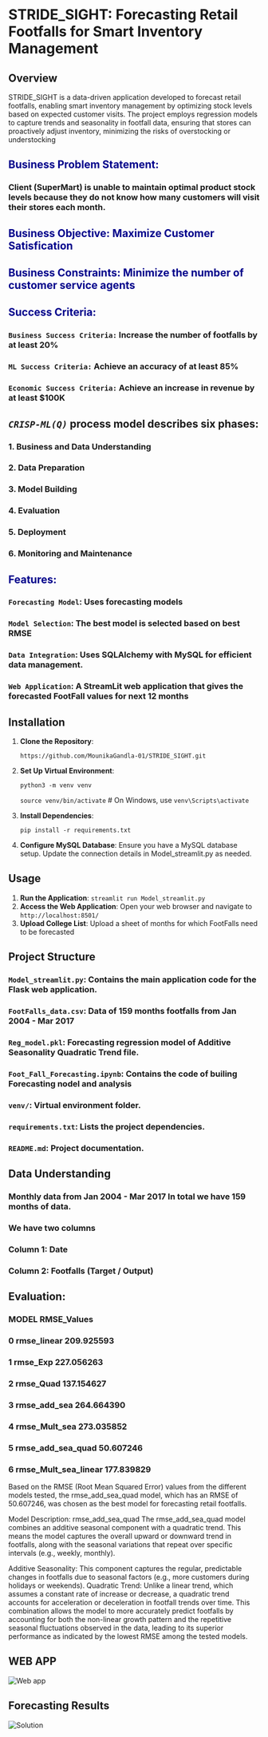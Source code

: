 # STRIDE_SIGHT: Forecasting Retail Footfalls for Smart Inventory Management
## Overview
 STRIDE_SIGHT is a data-driven application developed to forecast retail footfalls, enabling smart inventory management by optimizing stock levels based on expected customer visits. The project employs regression models to capture trends and seasonality in footfall data, ensuring that stores can proactively adjust inventory, minimizing the risks of overstocking or understocking

## <font color='darkblue'>Business Problem Statement:</font>

### Client (SuperMart) is unable to maintain optimal product stock levels because they do not know how many customers will visit their stores each month.

## <font color='darkblue'>Business Objective: Maximize Customer Satisfication</font>
## <font color='darkblue'>Business Constraints: Minimize the number of customer service agents</font>


## <font color = 'darkblue'>Success Criteria:</font>
### `Business Success Criteria:` Increase the number of footfalls by at least 20%
### `ML Success Criteria:` Achieve an accuracy of at least 85%
### `Economic Success Criteria:` Achieve an increase in revenue by at least $100K


## *`CRISP-ML(Q)`* process model describes six phases:
### 1. Business and Data Understanding
### 2. Data Preparation
### 3. Model Building
### 4. Evaluation
### 5. Deployment
### 6. Monitoring and Maintenance

## <font color = 'darkblue'>Features:</font>
### `Forecasting Model`: Uses forecasting models 
### `Model Selection`: The best model is selected based on best RMSE
### `Data Integration`: Uses SQLAlchemy with MySQL for efficient data management.
### `Web Application`: A StreamLit web application that gives the forecasted FootFall values for next 12 months
## Installation
1. **Clone the Repository**:

    `https://github.com/MounikaGandla-01/STRIDE_SIGHT.git`
    
2. **Set Up Virtual Environment**:
    
   `python3 -m venv venv`

   `source venv/bin/activate`  # On Windows, use `venv\Scripts\activate`

3. **Install Dependencies**:
   
   `pip install -r requirements.txt`

4. **Configure MySQL Database**:
   Ensure you have a MySQL database setup. Update the connection details in Model_streamlit.py as needed.

## Usage

1. **Run the Application**:
   `streamlit run Model_streamlit.py`
2. **Access the Web Application**:
   Open your web browser and navigate to `http://localhost:8501/`
3. **Upload College List**: 
   Upload a sheet of months for which FootFalls need to be forecasted

## Project Structure
### `Model_streamlit.py`: Contains the main application code for the Flask web application.
### `FootFalls_data.csv`: Data of 159 months footfalls from Jan 2004 - Mar 2017
### `Reg_model.pkl`: Forecasting regression model of Additive Seasonality Quadratic Trend file.
### `Foot_Fall_Forecasting.ipynb`: Contains the code of builing Forecasting nodel and analysis
### `venv/`: Virtual environment folder.
### `requirements.txt`: Lists the project dependencies.
### `README.md`: Project documentation.


## Data Understanding

   ###  Monthly data from Jan 2004 - Mar 2017  In total we have 159 months of data. 
  ###   We have two columns
 ###    Column 1: Date
###     Column 2: Footfalls (Target / Output) 



## Evaluation:
### MODEL	RMSE_Values
### 0	rmse_linear	209.925593
### 1	rmse_Exp	227.056263
### 2	rmse_Quad	137.154627
### 3	rmse_add_sea	264.664390
### 4	rmse_Mult_sea	273.035852
### 5	rmse_add_sea_quad	50.607246
### 6	rmse_Mult_sea_linear	177.839829

Based on the RMSE (Root Mean Squared Error) values from the different models tested, the rmse_add_sea_quad model, which has an RMSE of 50.607246, was chosen as the best model for forecasting retail footfalls.

Model Description: rmse_add_sea_quad
The rmse_add_sea_quad model combines an additive seasonal component with a quadratic trend. This means the model captures the overall upward or downward trend in footfalls, along with the seasonal variations that repeat over specific intervals (e.g., weekly, monthly).

Additive Seasonality: This component captures the regular, predictable changes in footfalls due to seasonal factors (e.g., more customers during holidays or weekends).
Quadratic Trend: Unlike a linear trend, which assumes a constant rate of increase or decrease, a quadratic trend accounts for acceleration or deceleration in footfall trends over time.
This combination allows the model to more accurately predict footfalls by accounting for both the non-linear growth pattern and the repetitive seasonal fluctuations observed in the data, leading to its superior performance as indicated by the lowest RMSE among the tested models.

## WEB APP
![Web app](webapp.png)

## Forecasting Results
![Solution](sol.png)





